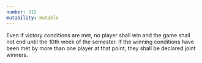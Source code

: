 ```yaml
---
number: 315
mutability: mutable
---
```


Even if victory conditions are met, no player shall win and the game shall not end until the 10th week of the semester.
If the winning conditions have been met by more than one player at that point, they shall be declared joint winners.
